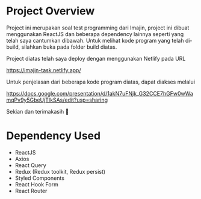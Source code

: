 # Project Overview

Project ini merupakan soal test programming dari Imajin, project ini dibuat menggunakan ReactJS dan beberapa dependency lainnya seperti yang telah saya cantumkan dibawah. Untuk melihat kode program yang telah di-build, silahkan buka pada folder build diatas.

Project diatas telah saya deploy dengan menggunakan Netlify pada URL

https://imajin-task.netlify.app/

Untuk penjelasan dari beberapa kode program diatas, dapat diakses melalui

https://docs.google.com/presentation/d/1akN7uFNjk_G32CCE7hGFw0wWamqPv9y5GbeUjTIkSAs/edit?usp=sharing

Sekian dan terimakasih 🙏

# Dependency Used

- ReactJS
- Axios
- React Query
- Redux (Redux toolkit, Redux persist)
- Styled Components
- React Hook Form
- React Router
